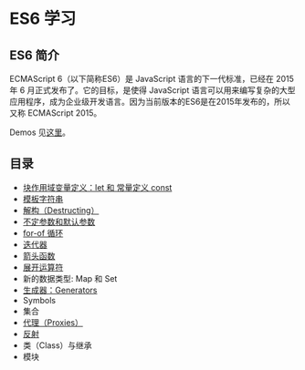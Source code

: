 # ES6 学习
## ES6 简介
ECMAScript 6（以下简称ES6）是 JavaScript 语言的下一代标准，已经在 2015 年 6 月正式发布了。它的目标，是使得 JavaScript 语言可以用来编写复杂的大型应用程序，成为企业级开发语言。因为当前版本的ES6是在2015年发布的，所以又称 ECMAScript 2015。

Demos 见[这里](https://github.com/iamjoel/front-end-demos/tree/master/demos/es6)。

## 目录
* [块作用域变量定义：let 和 常量定义 const](let-and-const)
* [模板字符串](template-string)
* [解构（Destructing）](destructing)
* [不定参数和默认参数](rest-parameters-and-defaults)
* [for-of 循环](for-of)
* [迭代器](iterator)
* [箭头函数](arrow-function)
* [展开运算符](https://developer.mozilla.org/zh-CN/docs/Web/JavaScript/Reference/Operators/Spread_operator)
* 新的数据类型: Map 和 Set
* [生成器：Generators](generator.md)
* Symbols
* 集合
* [代理（Proxies）](proxy.md)
* [反射](reflect.md)
* 类（Class）与继承
* 模块

